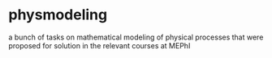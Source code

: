 # physmodeling
a bunch of tasks on mathematical modeling of physical processes that were proposed for solution in the relevant courses at MEPhI
